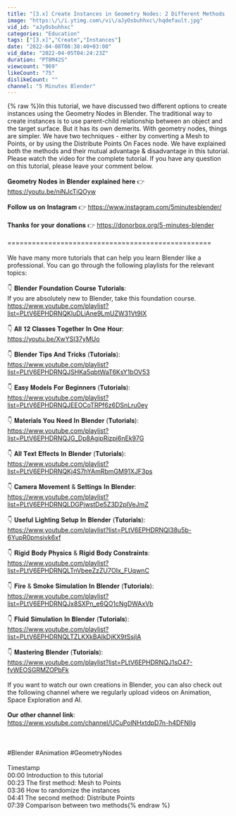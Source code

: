 ```yaml
---
title: "[3.x] Create Instances in Geometry Nodes: 2 Different Methods | Comparison With Suitable Examples"
image: "https:\/\/i.ytimg.com\/vi\/aJyOsbuhhxc\/hqdefault.jpg"
vid_id: "aJyOsbuhhxc"
categories: "Education"
tags: ["[3.x]","Create","Instances"]
date: "2022-04-08T08:38:40+03:00"
vid_date: "2022-04-05T04:24:23Z"
duration: "PT8M42S"
viewcount: "969"
likeCount: "75"
dislikeCount: ""
channel: "5 Minutes Blender"
---
```

{% raw %}In this tutorial, we have discussed two different options to create instances using the Geometry Nodes in Blender. The traditional way to create instances is to use parent-child relationship between an object and the target surface. But it has its own demerits. With geometry nodes, things are simpler. We have two techniques - either by converting a Mesh to Points, or by using the Distribute Points On Faces node. We have explained both the methods and their mutual advantage &amp; disadvantage in this tutorial. Please watch the video for the complete tutorial. If you have any question on this tutorial, please leave your comment below.<br /><br />𝐆𝐞𝐨𝐦𝐞𝐭𝐫𝐲 𝐍𝐨𝐝𝐞𝐬 𝐢𝐧 𝐁𝐥𝐞𝐧𝐝𝐞𝐫 𝐞𝐱𝐩𝐥𝐚𝐢𝐧𝐞𝐝 𝐡𝐞𝐫𝐞 👉 <a rel="nofollow" target="blank" href="https://youtu.be/niNJcTiQOyw">https://youtu.be/niNJcTiQOyw</a><br /><br />𝐅𝐨𝐥𝐥𝐨𝐰 𝐮𝐬 𝐨𝐧 𝐈𝐧𝐬𝐭𝐚𝐠𝐫𝐚𝐦 👉 <a rel="nofollow" target="blank" href="https://www.instagram.com/5minutesblender/">https://www.instagram.com/5minutesblender/</a><br /><br />𝐓𝐡𝐚𝐧𝐤𝐬 𝐟𝐨𝐫 𝐲𝐨𝐮𝐫 𝐝𝐨𝐧𝐚𝐭𝐢𝐨𝐧𝐬 👉 <a rel="nofollow" target="blank" href="https://donorbox.org/5-minutes-blender">https://donorbox.org/5-minutes-blender</a><br /><br />==================================================<br /><br />We have many more tutorials that can help you learn Blender like a professional. You can go through the following playlists for the relevant topics:<br /><br />👇 𝐁𝐥𝐞𝐧𝐝𝐞𝐫 𝐅𝐨𝐮𝐧𝐝𝐚𝐭𝐢𝐨𝐧 𝐂𝐨𝐮𝐫𝐬𝐞 𝐓𝐮𝐭𝐨𝐫𝐢𝐚𝐥𝐬:<br />If you are absolutely new to Blender, take this foundation course.<br /><a rel="nofollow" target="blank" href="https://www.youtube.com/playlist?list=PLtV6EPHDRNQKluDLiAne9LmUZW31Vt9IX">https://www.youtube.com/playlist?list=PLtV6EPHDRNQKluDLiAne9LmUZW31Vt9IX</a><br /><br />👇 𝐀𝐥𝐥 𝟏𝟐 𝐂𝐥𝐚𝐬𝐬𝐞𝐬 𝐓𝐨𝐠𝐞𝐭𝐡𝐞𝐫 𝐈𝐧 𝐎𝐧𝐞 𝐇𝐨𝐮𝐫:<br /><a rel="nofollow" target="blank" href="https://youtu.be/XwYSI37yMUo">https://youtu.be/XwYSI37yMUo</a><br /><br />👇 𝐁𝐥𝐞𝐧𝐝𝐞𝐫 𝐓𝐢𝐩𝐬 𝐀𝐧𝐝 𝐓𝐫𝐢𝐜𝐤𝐬 (𝐓𝐮𝐭𝐨𝐫𝐢𝐚𝐥𝐬):<br /><a rel="nofollow" target="blank" href="https://www.youtube.com/playlist?list=PLtV6EPHDRNQJSHKa5qbtWaT6KsY1bOV53">https://www.youtube.com/playlist?list=PLtV6EPHDRNQJSHKa5qbtWaT6KsY1bOV53</a><br /><br />👇 𝐄𝐚𝐬𝐲 𝐌𝐨𝐝𝐞𝐥𝐬 𝐅𝐨𝐫 𝐁𝐞𝐠𝐢𝐧𝐧𝐞𝐫𝐬 (𝐓𝐮𝐭𝐨𝐫𝐢𝐚𝐥𝐬):<br /><a rel="nofollow" target="blank" href="https://www.youtube.com/playlist?list=PLtV6EPHDRNQJEEOCoTRPf6z6DSnLru0ey">https://www.youtube.com/playlist?list=PLtV6EPHDRNQJEEOCoTRPf6z6DSnLru0ey</a><br /><br />👇 𝐌𝐚𝐭𝐞𝐫𝐢𝐚𝐥𝐬 𝐘𝐨𝐮 𝐍𝐞𝐞𝐝 𝐈𝐧 𝐁𝐥𝐞𝐧𝐝𝐞𝐫 (𝐓𝐮𝐭𝐨𝐫𝐢𝐚𝐥𝐬):<br /><a rel="nofollow" target="blank" href="https://www.youtube.com/playlist?list=PLtV6EPHDRNQJG_Dp8AgipRizpi6nEk97G">https://www.youtube.com/playlist?list=PLtV6EPHDRNQJG_Dp8AgipRizpi6nEk97G</a><br /><br />👇 𝐀𝐥𝐥 𝐓𝐞𝐱𝐭 𝐄𝐟𝐟𝐞𝐜𝐭𝐬 𝐈𝐧 𝐁𝐥𝐞𝐧𝐝𝐞𝐫 (𝐓𝐮𝐭𝐨𝐫𝐢𝐚𝐥𝐬):<br /><a rel="nofollow" target="blank" href="https://www.youtube.com/playlist?list=PLtV6EPHDRNQKj4S7hYAmRbmGM91XJF3ps">https://www.youtube.com/playlist?list=PLtV6EPHDRNQKj4S7hYAmRbmGM91XJF3ps</a><br /><br />👇 𝐂𝐚𝐦𝐞𝐫𝐚 𝐌𝐨𝐯𝐞𝐦𝐞𝐧𝐭 &amp; 𝐒𝐞𝐭𝐭𝐢𝐧𝐠𝐬 𝐈𝐧 𝐁𝐥𝐞𝐧𝐝𝐞𝐫:<br /><a rel="nofollow" target="blank" href="https://www.youtube.com/playlist?list=PLtV6EPHDRNQLDGPjwstDe5Z3D2plVeJmZ">https://www.youtube.com/playlist?list=PLtV6EPHDRNQLDGPjwstDe5Z3D2plVeJmZ</a><br /><br />👇 𝐔𝐬𝐞𝐟𝐮𝐥 𝐋𝐢𝐠𝐡𝐭𝐢𝐧𝐠 𝐒𝐞𝐭𝐮𝐩 𝐈𝐧 𝐁𝐥𝐞𝐧𝐝𝐞𝐫 (𝐓𝐮𝐭𝐨𝐫𝐢𝐚𝐥𝐬):<br /><a rel="nofollow" target="blank" href="https://www.youtube.com/playlist?list=PLtV6EPHDRNQI38u5b-6YupR0pmsivk6xf">https://www.youtube.com/playlist?list=PLtV6EPHDRNQI38u5b-6YupR0pmsivk6xf</a><br /><br />👇 𝐑𝐢𝐠𝐢𝐝 𝐁𝐨𝐝𝐲 𝐏𝐡𝐲𝐬𝐢𝐜𝐬 &amp; 𝐑𝐢𝐠𝐢𝐝 𝐁𝐨𝐝𝐲 𝐂𝐨𝐧𝐬𝐭𝐫𝐚𝐢𝐧𝐭𝐬:<br /><a rel="nofollow" target="blank" href="https://www.youtube.com/playlist?list=PLtV6EPHDRNQLTnVbeeZzZU7OIx_FUqwnC">https://www.youtube.com/playlist?list=PLtV6EPHDRNQLTnVbeeZzZU7OIx_FUqwnC</a><br /><br />👇 𝐅𝐢𝐫𝐞 &amp; 𝐒𝐦𝐨𝐤𝐞 𝐒𝐢𝐦𝐮𝐥𝐚𝐭𝐢𝐨𝐧 𝐈𝐧 𝐁𝐥𝐞𝐧𝐝𝐞𝐫 (𝐓𝐮𝐭𝐨𝐫𝐢𝐚𝐥𝐬):<br /><a rel="nofollow" target="blank" href="https://www.youtube.com/playlist?list=PLtV6EPHDRNQJx8SXPn_e6QO1cNgDWAxVb">https://www.youtube.com/playlist?list=PLtV6EPHDRNQJx8SXPn_e6QO1cNgDWAxVb</a><br /><br />👇 𝐅𝐥𝐮𝐢𝐝 𝐒𝐢𝐦𝐮𝐥𝐚𝐭𝐢𝐨𝐧 𝐈𝐧 𝐁𝐥𝐞𝐧𝐝𝐞𝐫 (𝐓𝐮𝐭𝐨𝐫𝐢𝐚𝐥𝐬):<br /><a rel="nofollow" target="blank" href="https://www.youtube.com/playlist?list=PLtV6EPHDRNQLTZLKXkBAIkDjKX9tSsjIA">https://www.youtube.com/playlist?list=PLtV6EPHDRNQLTZLKXkBAIkDjKX9tSsjIA</a><br /><br />👇 𝐌𝐚𝐬𝐭𝐞𝐫𝐢𝐧𝐠 𝐁𝐥𝐞𝐧𝐝𝐞𝐫 (𝐓𝐮𝐭𝐨𝐫𝐢𝐚𝐥𝐬):<br /><a rel="nofollow" target="blank" href="https://www.youtube.com/playlist?list=PLtV6EPHDRNQJ1sO47-fyWEOSGRMZOPbFk">https://www.youtube.com/playlist?list=PLtV6EPHDRNQJ1sO47-fyWEOSGRMZOPbFk</a><br /><br />If you want to watch our own creations in Blender, you can also check out the following channel where we regularly upload videos on Animation, Space Exploration and AI.<br /><br />𝐎𝐮𝐫 𝐨𝐭𝐡𝐞𝐫 𝐜𝐡𝐚𝐧𝐧𝐞𝐥 𝐥𝐢𝐧𝐤: <a rel="nofollow" target="blank" href="https://www.youtube.com/channel/UCuPolNHxtdpD7n-h4DFNIlg">https://www.youtube.com/channel/UCuPolNHxtdpD7n-h4DFNIlg</a><br /><br /><br /><br />#Blender #Animation #GeometryNodes<br /><br />Timestamp<br />00:00 Introduction to this tutorial<br />00:23 The first method: Mesh to Points<br />03:36 How to randomize the instances<br />04:41 The second method: Distribute Points<br />07:39 Comparison between two methods{% endraw %}
